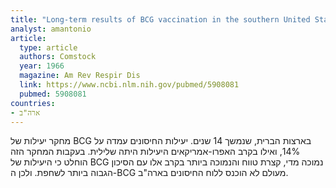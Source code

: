 ```yaml
---
title: "Long-term results of BCG vaccination in the southern United States"
analyst: amantonio
article:
  type: article
  authors: Comstock
  year: 1966
  magazine: Am Rev Respir Dis
  link: https://www.ncbi.nlm.nih.gov/pubmed/5908081
  pubmed: 5908081
countries:
- ארה"ב
---
```


מחקר יעילות של BCG בארצות הברית, שנמשך 14 שנים. יעילות החיסונים עמדה על 14%, ואילו בקרב האפרו-אמריקאים היעילות היתה שלילית.
בעקבות המחקר הזה הוחלט כי היעילות של BCG נמוכה מדי, קצרת טווח והנמוכה ביותר בקרב אלו עם הסיכון הגבוה ביותר לשחפת. ולכן ה-BCG מעולם לא הוכנס ללוח החיסונים בארה"ב.
